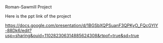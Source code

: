 Roman-Sawmill Project

Here is the ppt link of the project

https://docs.google.com/presentation/d/1BGSbXQPSuanF3QPKyO_FQcGYlY-88Dk6/edit?usp=sharing&ouid=110282306314885624308&rtpof=true&sd=true
